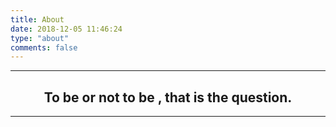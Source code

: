 ```yaml
---
title: About
date: 2018-12-05 11:46:24
type: "about"
comments: false
---
```

****************

## <center>To be or not to be , that is the question.</center>

****************
